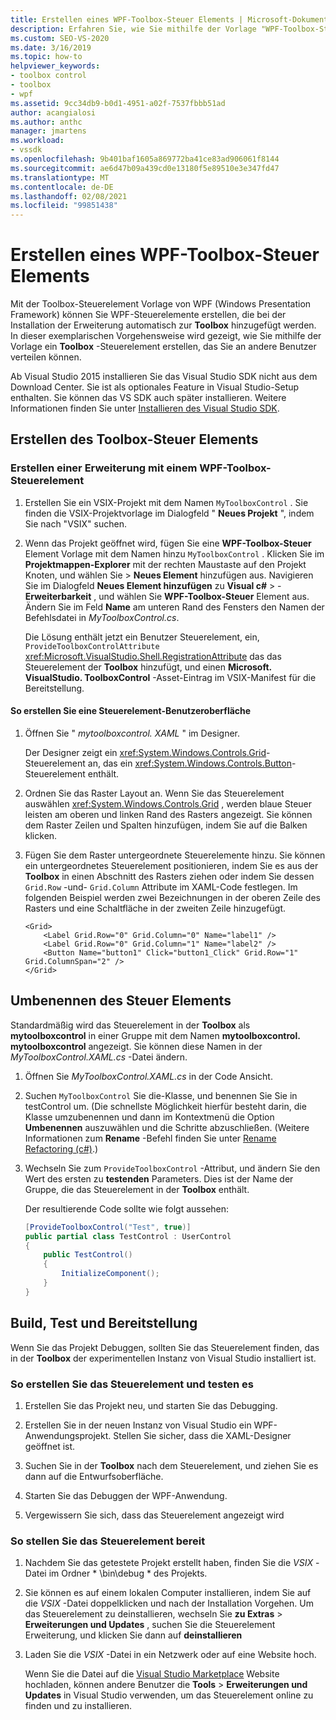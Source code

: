```yaml
---
title: Erstellen eines WPF-Toolbox-Steuer Elements | Microsoft-Dokumentation
description: Erfahren Sie, wie Sie mithilfe der Vorlage "WPF-Toolbox-Steuerelement" ein Toolbox-Steuerelement erstellen, das Sie an andere Benutzer verteilen können.
ms.custom: SEO-VS-2020
ms.date: 3/16/2019
ms.topic: how-to
helpviewer_keywords:
- toolbox control
- toolbox
- wpf
ms.assetid: 9cc34db9-b0d1-4951-a02f-7537fbbb51ad
author: acangialosi
ms.author: anthc
manager: jmartens
ms.workload:
- vssdk
ms.openlocfilehash: 9b401baf1605a869772ba41ce83ad906061f8144
ms.sourcegitcommit: ae6d47b09a439cd0e13180f5e89510e3e347fd47
ms.translationtype: MT
ms.contentlocale: de-DE
ms.lasthandoff: 02/08/2021
ms.locfileid: "99851438"
---
```

# <a name="create-a-wpf-toolbox-control"></a>Erstellen eines WPF-Toolbox-Steuer Elements

Mit der Toolbox-Steuerelement Vorlage von WPF (Windows Presentation Framework) können Sie WPF-Steuerelemente erstellen, die bei der Installation der Erweiterung automatisch zur **Toolbox** hinzugefügt werden. In dieser exemplarischen Vorgehensweise wird gezeigt, wie Sie mithilfe der Vorlage ein **Toolbox** -Steuerelement erstellen, das Sie an andere Benutzer verteilen können.

Ab Visual Studio 2015 installieren Sie das Visual Studio SDK nicht aus dem Download Center. Sie ist als optionales Feature in Visual Studio-Setup enthalten. Sie können das VS SDK auch später installieren. Weitere Informationen finden Sie unter [Installieren des Visual Studio SDK](../extensibility/installing-the-visual-studio-sdk.md).

## <a name="create-the-toolbox-control"></a>Erstellen des Toolbox-Steuer Elements

### <a name="create-an-extension-with-a-wpf-toolbox-control"></a>Erstellen einer Erweiterung mit einem WPF-Toolbox-Steuerelement

1. Erstellen Sie ein VSIX-Projekt mit dem Namen `MyToolboxControl` . Sie finden die VSIX-Projektvorlage im Dialogfeld " **Neues Projekt** ", indem Sie nach "VSIX" suchen.

2. Wenn das Projekt geöffnet wird, fügen Sie eine **WPF-Toolbox-Steuer** Element Vorlage mit dem Namen hinzu `MyToolboxControl` . Klicken Sie im **Projektmappen-Explorer** mit der rechten Maustaste auf den Projekt Knoten, und wählen Sie   >  **Neues Element** hinzufügen aus. Navigieren Sie im Dialogfeld **Neues Element hinzufügen** zu **Visual c#**  >  -**Erweiterbarkeit** , und wählen Sie **WPF-Toolbox-Steuer** Element aus. Ändern Sie im Feld **Name** am unteren Rand des Fensters den Namen der Befehlsdatei in *MyToolboxControl.cs*.

    Die Lösung enthält jetzt ein Benutzer Steuerelement, ein, `ProvideToolboxControlAttribute` <xref:Microsoft.VisualStudio.Shell.RegistrationAttribute> das das Steuerelement der **Toolbox** hinzufügt, und einen **Microsoft. VisualStudio. ToolboxControl** -Asset-Eintrag im VSIX-Manifest für die Bereitstellung.

#### <a name="to-create-the-control-ui"></a>So erstellen Sie eine Steuerelement-Benutzeroberfläche

1. Öffnen Sie " *mytoolboxcontrol. XAML* " im Designer.

    Der Designer zeigt ein <xref:System.Windows.Controls.Grid>-Steuerelement an, das ein <xref:System.Windows.Controls.Button>-Steuerelement enthält.

2. Ordnen Sie das Raster Layout an. Wenn Sie das Steuerelement auswählen <xref:System.Windows.Controls.Grid> , werden blaue Steuer leisten am oberen und linken Rand des Rasters angezeigt. Sie können dem Raster Zeilen und Spalten hinzufügen, indem Sie auf die Balken klicken.

3. Fügen Sie dem Raster untergeordnete Steuerelemente hinzu. Sie können ein untergeordnetes Steuerelement positionieren, indem Sie es aus der **Toolbox** in einen Abschnitt des Rasters ziehen oder indem Sie dessen `Grid.Row` -und- `Grid.Column` Attribute im XAML-Code festlegen. Im folgenden Beispiel werden zwei Bezeichnungen in der oberen Zeile des Rasters und eine Schaltfläche in der zweiten Zeile hinzugefügt.

    ```xaml
    <Grid>
        <Label Grid.Row="0" Grid.Column="0" Name="label1" />
        <Label Grid.Row="0" Grid.Column="1" Name="label2" />
        <Button Name="button1" Click="button1_Click" Grid.Row="1" Grid.ColumnSpan="2" />
    </Grid>
    ```

## <a name="renaming-the-control"></a>Umbenennen des Steuer Elements

 Standardmäßig wird das Steuerelement in der **Toolbox** als **mytoolboxcontrol** in einer Gruppe mit dem Namen **mytoolboxcontrol. mytoolboxcontrol** angezeigt. Sie können diese Namen in der *MyToolboxControl.XAML.cs* -Datei ändern.

1. Öffnen Sie *MyToolboxControl.XAML.cs* in der Code Ansicht.

2. Suchen `MyToolboxControl` Sie die-Klasse, und benennen Sie Sie in testControl um. (Die schnellste Möglichkeit hierfür besteht darin, die Klasse umzubenennen und dann im Kontextmenü die Option **Umbenennen** auszuwählen und die Schritte abzuschließen. (Weitere Informationen zum **Rename** -Befehl finden Sie unter [Rename Refactoring (c#)](../ide/reference/rename.md).)

3. Wechseln Sie zum `ProvideToolboxControl` -Attribut, und ändern Sie den Wert des ersten zu **testenden** Parameters. Dies ist der Name der Gruppe, die das Steuerelement in der **Toolbox** enthält.

    Der resultierende Code sollte wie folgt aussehen:

    ```csharp
    [ProvideToolboxControl("Test", true)]
    public partial class TestControl : UserControl
    {
        public TestControl()
        {
            InitializeComponent();
        }
    }
    ```

## <a name="build-test-and-deployment"></a>Build, Test und Bereitstellung

 Wenn Sie das Projekt Debuggen, sollten Sie das Steuerelement finden, das in der **Toolbox** der experimentellen Instanz von Visual Studio installiert ist.

### <a name="to-build-and-test-the-control"></a>So erstellen Sie das Steuerelement und testen es

1. Erstellen Sie das Projekt neu, und starten Sie das Debugging.

2. Erstellen Sie in der neuen Instanz von Visual Studio ein WPF-Anwendungsprojekt. Stellen Sie sicher, dass die XAML-Designer geöffnet ist.

3. Suchen Sie in der **Toolbox** nach dem Steuerelement, und ziehen Sie es dann auf die Entwurfsoberfläche.

4. Starten Sie das Debuggen der WPF-Anwendung.

5. Vergewissern Sie sich, dass das Steuerelement angezeigt wird

### <a name="to-deploy-the-control"></a>So stellen Sie das Steuerelement bereit

1. Nachdem Sie das getestete Projekt erstellt haben, finden Sie die *VSIX* -Datei im Ordner * \bin\debug \* des Projekts.

2. Sie können es auf einem lokalen Computer installieren, indem Sie auf die *VSIX* -Datei doppelklicken und nach der Installation Vorgehen. Um das Steuerelement zu deinstallieren, wechseln Sie **zu Extras**  >  **Erweiterungen und Updates** , suchen Sie die Steuerelement Erweiterung, und klicken Sie dann auf **deinstallieren**

3. Laden Sie die *VSIX* -Datei in ein Netzwerk oder auf eine Website hoch.

    Wenn Sie die Datei auf die [Visual Studio Marketplace](https://marketplace.visualstudio.com/) Website hochladen, können andere Benutzer die **Tools**  >  **Erweiterungen und Updates** in Visual Studio verwenden, um das Steuerelement online zu finden und zu installieren.
